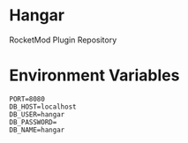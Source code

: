 # Hangar
RocketMod Plugin Repository

# Environment Variables
```
PORT=8080
DB_HOST=localhost
DB_USER=hangar
DB_PASSWORD=
DB_NAME=hangar
```
